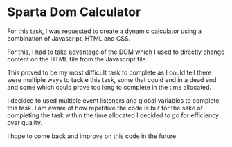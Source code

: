 # Sparta Dom Calculator

For this task, I was requested to create a dynamic calculator using a combination of Javascript, HTML and CSS.

For this, I had to take advantage of the DOM which I used to directly change content on the HTML file from the Javascript file.

This proved to be my most difficult task to complete as I could tell there were multiple ways to tackle this task, some that could end in a dead end and some which could prove too long to complete in the time allocated.

I decided to used multiple event listeners and global variables to complete this task. I am aware of how repetitive the code is but for the sake of completing the task within the time allocated I decided to go for efficiency over quality.

I hope to come back and improve on this code in the future
